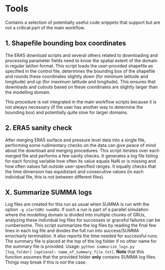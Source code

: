 # Tools
Contains a selection of potentially useful code snippets that support but are not a critical part of the main workflow.

## 1. Shapefile bounding box coordinates
The ERA5 download scripts and several others related to downloading and processing parameter fields need to know the spatial extent of the domain in regular lat/lon format. This script loads the user-provided shapefile as specified in the control file, determines the bounding box of the shapefile and rounds these coordinates slightly down (for minimum latitude and longitude) and up (for maximum latitude and longitude). This ensures that downloads and cutouts based on these coordinates are slightly larger than the modelling domain.

This procedure is not integrated in the main workflow scripts because it is not always necessary (if the user has another way to determine the bounding box) and potentially quite slow for larger domains. 


## 2. ERA5 sanity check
After merging ERA5 surface and pressure level data into a single file, performing some rudimentary checks on the data can give peace of mind about the download and merging procedures. This script iterates over each merged file and performs a few sanity checks. It generates a log file listing for each forcing variable how often its value equals NaN or is missing and how often values fall outside user-specified ranges. It equally checks that the time dimension has equidistant and consecutive values (in each individual file, this is not between different files).


## X. Summarize SUMMA logs
Log files are created for this run as usual when SUMMA is run with the option `-g startGRU numGRU`. If such a run is part of a parallel simulation where the modelling domain is divided into multiple chunks of GRUs, analyzing these individual log files for successes or graceful failures can be cumbersome. This script summarizes the log files by reading the final few lines in each log file and divides the full run into success/SUMMA error/early termination. It also reports the time needed for successful runs. The summary file is placed at the top of the log folder if no other name for the summary file is provided. Usage: `python summarize_logs.py [log_folder] [optional: name_of_summary_file.txt]`. **Note** that this function assumes that the provided folder **only** contains SUMMA log files. Things may break if this is not the case. 